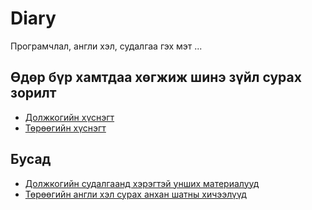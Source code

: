 # Diary

Програмчлал, англи хэл, судалгаа гэх мэт ...

## Өдөр бүр хамтдаа хөгжиж шинэ зүйл сурах зорилт

- [Должкогийн хүснэгт](./doljko.md)
- [Төрөөгийн хүснэгт](./turuu.md)

## Бусад 

- [Должкогийн судалгаанд хэрэгтэй унших материалууд](./notes/ai-ml-dl-notes.md)
- [Төрөөгийн англи хэл сурах анхан шатны хичээлүүд](./100dayofx/english)

